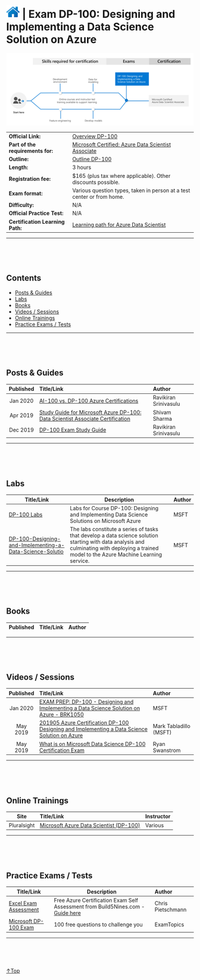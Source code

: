 # [![Home](../img/home.png)](certifications.md "Overview Certifications") | Exam DP-100: Designing and Implementing a Data Science Solution on Azure
![Cert](../img/dp-100.png)

|                                   |     |
| --------------------------------- | ----------------------- |
|        **Official Link:**         | [Overview DP-100](https://docs.microsoft.com/en-us/learn/certifications/exams/DP-100)                                             |
| **Part of the requirements for:** | [Microsoft Certified: Azure Data Scientist Associate](https://docs.microsoft.com/en-us/learn/certifications/azure-data-scientist) |
|           **Outline:**            | [Outline DP-100](https://query.prod.cms.rt.microsoft.com/cms/api/am/binary/RE3VUjA)                                               |
|            **Length:**            | 3 hours                                                     |
|       **Registration fee:**       | $165 (plus tax where applicable).  Other discounts possible.|
|         **Exam format:**          | Various question types, taken in person at a test center or from home.                                                            |
|          **Difficulty:**          | N/A                                                         |
|    **Official Practice Test:**    | N/A                                                         |
| **Certification Learning Path:**  | [Learning path for Azure Data Scientist](https://query.prod.cms.rt.microsoft.com/cms/api/am/binary/RE2PLKZ)                       |


-------------------------------------------------------------------------------
<br/><br/><br/>

## **Contents**
- [Posts & Guides](#posts-&-guides)
- [Labs](#labs)
- [Books](#books)
- [Videos / Sessions](#videos-/-sessions)
- [Online Trainings](#online-trainings)
- [Practice Exams / Tests](#practice-exams-/-tests)



-------------------------------------------------------------------------------
<br/><br/><br/>

## **Posts & Guides**
| Published | Title/Link                                                  | Author                |
| :-------: | :----------------------------------------------- | :-------------------- |
| Jan 2020  | [AI-100 vs. DP-100 Azure Certifications ](https://ravikirans.com/ai-100-vs-dp-100/)                                               | Ravikiran Srinivasulu |
| Apr 2019  | [Study Guide for Microsoft Azure DP-100: Data Scientist Associate Certification](https://medium.com/deep-ai/study-guide-for-microsoft-azure-data-scientist-associate-certification-dp-100-c2e4611cb071) | Shivam Sharma         |
| Dec 2019  | [DP-100 Exam Study Guide](https://ravikirans.com/dp-100-azure-exam-study-guide/)                                                  | Ravikiran Srinivasulu |



-------------------------------------------------------------------------------
<br/><br/><br/>

## **Labs**
|  Title/Link   | Description                                      | Author |
| ------------- | ------------------------------------------------ | ------ |
|[DP-100 Labs](https://github.com/MicrosoftLearning/DP100)                                                 | Labs for Course DP-100: Designing and Implementing Data Science Solutions on Microsoft Azure                           | MSFT   |
| [DP-100-Designing-and-Implementing-a-Data-Science-Solutio](https://github.com/MicrosoftLearning/DP-100-Designing-and-Implementing-a-Data-Science-Solutio) | The labs constitute a series of tasks that develop a data science solution starting with data analysis and culminating with deploying a trained model to the Azure Machine Learning service. | MSFT   |




-------------------------------------------------------------------------------
<br/><br/><br/>

## **Books**
| Published | Title/Link | Author |
| :-------: | :--------- | :----- |



-------------------------------------------------------------------------------
<br/><br/><br/>

## **Videos / Sessions**
| Published | Title/Link                                                             | Author                 |
| :-------: | :--------------------------------------- | :--------------------- |
| Jan 2020  | [EXAM PREP: DP-100 - Designing and Implementing a Data Science Solution on Azure - BRK1050](https://www.youtube.com/watch?v=mM5o14i_BCM)     | MSFT                   |
| May 2019  | [201905 Azure Certification DP-100 Designing and Implementing a Data Science Solution on Azure](https://www.youtube.com/watch?v=2wBHH36dC2I) | Mark Tabladillo (MSFT) |
| May 2019  | [What is on Microsoft Data Science DP-100 Certification Exam](https://www.youtube.com/watch?v=22F80O0tsWQ)                                   | Ryan Swanstrom         |


-------------------------------------------------------------------------------
<br/><br/><br/>

## **Online Trainings**
|    Site     | Title/Link                                   | Instructor |
| :---------: | :------------- | :--------- |
| Pluralsight | [Microsoft Azure Data Scientist (DP-100)](https://www.pluralsight.com/paths/microsoft-azure-data-scientist-dp-100) | Various    |


-------------------------------------------------------------------------------
<br/><br/><br/>

## **Practice Exams / Tests**
|  Title/Link  | Description                      | Author            |
| ------------ |--------------------------------- | :---------------- |
|[Excel Exam Assessment](https://github.com/Build5Nines/exam-assessments/blob/master/Assessments/Exam-Msft-DP-100-Self-Assessment-Build5Nines.xlsx?raw=1) | Free Azure Certification Exam Self Assessment from Build5Nines.com - [Guide here](https://build5nines.com/free-oss-exam-self-assessment-tool/) | Chris Pietschmann |
| [Microsoft DP-100 Exam](https://www.examtopics.com/exams/microsoft/dp-100/)    | 100 free questions to challenge you                                      | ExamTopics        |



-------------------------------------------------------------------------------
<br/><br/><br/>

 <a href="#top" title="Back to the top.">↑Top</a>
